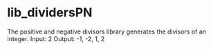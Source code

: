 # lib_dividersPN

The positive and negative divisors library generates the divisors of an integer.
Input: 2
Output: -1, -2, 1, 2
